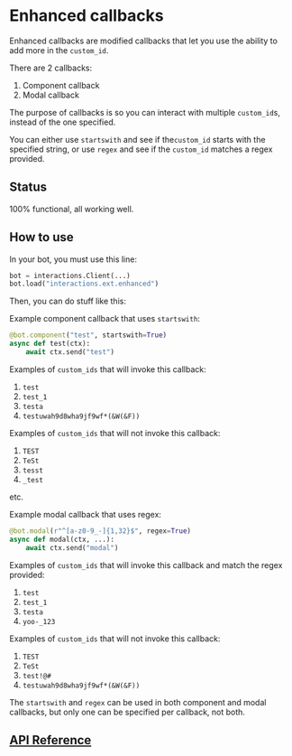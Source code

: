 # Enhanced callbacks

Enhanced callbacks are modified callbacks that let you use the ability to add more in the `custom_id`.

There are 2 callbacks:

1. Component callback
2. Modal callback

The purpose of callbacks is so you can interact with multiple `custom_id`s, instead of the one specified.

You can either use `startswith` and see if the`custom_id` starts with the specified string, or use `regex` and see if the `custom_id` matches a regex provided.

## Status

100% functional, all working well.

## How to use

In your bot, you must use this line:

```py
bot = interactions.Client(...)
bot.load("interactions.ext.enhanced")
```

Then, you can do stuff like this:

Example component callback that uses `startswith`:

```py
@bot.component("test", startswith=True)
async def test(ctx):
    await ctx.send("test")
```

Examples of `custom_ids` that will invoke this callback:

1. `test`
2. `test_1`
3. `testa`
4. `testuwah9d8wha9jf9wf*(&W(&F))`

Examples of `custom_ids` that will not invoke this callback:

1. `TEST`
2. `TeSt`
3. `tesst`
4. `_test`

etc.

Example modal callback that uses regex:

```py
@bot.modal(r"^[a-z0-9_-]{1,32}$", regex=True)
async def modal(ctx, ...):
    await ctx.send("modal")
```

Examples of `custom_ids` that will invoke this callback and match the regex provided:

1. `test`
2. `test_1`
3. `testa`
4. `yoo-_123`

Examples of `custom_ids` that will not invoke this callback:

1. `TEST`
2. `TeSt`
3. `test!@#`
4. `testuwah9d8wha9jf9wf*(&W(&F))`

The `startswith` and `regex` can be used in both component and modal callbacks, but only one can be specified per callback, not both.

## [API Reference](./API-Reference#enhanced-callbacks)
